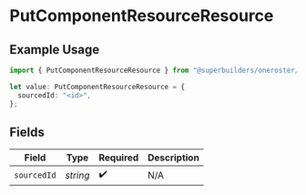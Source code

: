 # PutComponentResourceResource

## Example Usage

```typescript
import { PutComponentResourceResource } from "@superbuilders/oneroster/models/operations";

let value: PutComponentResourceResource = {
  sourcedId: "<id>",
};
```

## Fields

| Field              | Type               | Required           | Description        |
| ------------------ | ------------------ | ------------------ | ------------------ |
| `sourcedId`        | *string*           | :heavy_check_mark: | N/A                |